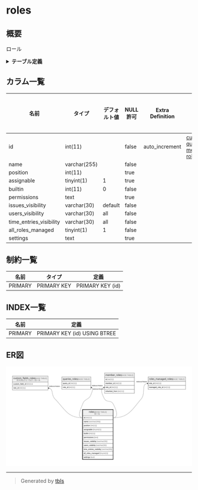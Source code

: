 # roles

## 概要

ロール

<details>
<summary><strong>テーブル定義</strong></summary>

```sql
CREATE TABLE `roles` (
  `id` int(11) NOT NULL AUTO_INCREMENT,
  `name` varchar(255) NOT NULL DEFAULT '',
  `position` int(11) DEFAULT NULL,
  `assignable` tinyint(1) DEFAULT '1',
  `builtin` int(11) NOT NULL DEFAULT '0',
  `permissions` text,
  `issues_visibility` varchar(30) NOT NULL DEFAULT 'default',
  `users_visibility` varchar(30) NOT NULL DEFAULT 'all',
  `time_entries_visibility` varchar(30) NOT NULL DEFAULT 'all',
  `all_roles_managed` tinyint(1) NOT NULL DEFAULT '1',
  `settings` text,
  PRIMARY KEY (`id`)
) ENGINE=InnoDB AUTO_INCREMENT=[Redacted by tbls] DEFAULT CHARSET=utf8
```

</details>

## カラム一覧

| 名前                      | タイプ          | デフォルト値       | NULL許可   | Extra Definition | 子テーブル                                                                                                                                                         | 親テーブル      | コメント     |
| ----------------------- | ------------ | ------------ | -------- | ---------------- | ------------------------------------------------------------------------------------------------------------------------------------------------------------- | ---------- | -------- |
| id                      | int(11)      |              | false    | auto_increment   | [custom_fields_roles](custom_fields_roles.md) [queries_roles](queries_roles.md) [member_roles](member_roles.md) [roles_managed_roles](roles_managed_roles.md) |            |          |
| name                    | varchar(255) |              | false    |                  |                                                                                                                                                               |            |          |
| position                | int(11)      |              | true     |                  |                                                                                                                                                               |            |          |
| assignable              | tinyint(1)   | 1            | true     |                  |                                                                                                                                                               |            |          |
| builtin                 | int(11)      | 0            | false    |                  |                                                                                                                                                               |            |          |
| permissions             | text         |              | true     |                  |                                                                                                                                                               |            |          |
| issues_visibility       | varchar(30)  | default      | false    |                  |                                                                                                                                                               |            |          |
| users_visibility        | varchar(30)  | all          | false    |                  |                                                                                                                                                               |            |          |
| time_entries_visibility | varchar(30)  | all          | false    |                  |                                                                                                                                                               |            |          |
| all_roles_managed       | tinyint(1)   | 1            | false    |                  |                                                                                                                                                               |            |          |
| settings                | text         |              | true     |                  |                                                                                                                                                               |            |          |

## 制約一覧

| 名前      | タイプ         | 定義               |
| ------- | ----------- | ---------------- |
| PRIMARY | PRIMARY KEY | PRIMARY KEY (id) |

## INDEX一覧

| 名前      | 定義                           |
| ------- | ---------------------------- |
| PRIMARY | PRIMARY KEY (id) USING BTREE |

## ER図

![er](roles.svg)

---

> Generated by [tbls](https://github.com/k1LoW/tbls)
